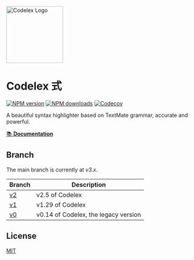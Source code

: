 <img src="https://raw.githubusercontent.com/codeLex/codelex/main/docs/public/logo.svg" width="150" alt="Codelex Logo" />

# Codelex 式

[![NPM version](https://img.shields.io/npm/v/codelex?color=32A9C3&labelColor=1B3C4A&label=npm)](https://www.npmjs.com/package/codelex)
[![NPM downloads](https://img.shields.io/npm/dm/codelex?color=32A9C3&labelColor=1B3C4A&label=downloads)](https://www.npmjs.com/package/codelex)
[![Codecov](https://img.shields.io/codecov/c/github/codeLex/codelex?token=1uJYfXgZG3&style=flat&labelColor=1B3C4A&color=32A9C3&precision=1)](https://app.codecov.io/gh/codeLex/codelex/tree)

A beautiful syntax highlighter based on TextMate grammar, accurate and powerful.

[📚 **Documentation**](https://codelex.style)

## Branch

The main branch is currently at _v3.x_.

| Branch                                         | Description                        |
| ---------------------------------------------- | ---------------------------------- |
| [v2](https://github.com/deepcode-ai/codelex/tree/v2) | v2.5 of Codelex                      |
| [v1](https://github.com/deepcode-ai/codelex/tree/v1) | v1.29 of Codelex                     |
| [v0](https://github.com/deepcode-ai/codelex/tree/v0) | v0.14 of Codelex, the legacy version |

## License

[MIT](./LICENSE)

